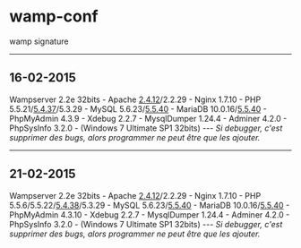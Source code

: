 # wamp-conf
wamp signature

- - -

## 16-02-2015

Wampserver 2.2e 32bits - Apache <u>2.4.12</u>/2.2.29 - Nginx 1.7.10 - PHP 5.5.21/<u>5.4.37</u>/5.3.29 - MySQL 5.6.23/<u>5.5.40</u> - MariaDB 10.0.16/<u>5.5.40</u> - PhpMyAdmin 4.3.9 - Xdebug 2.2.7 - MysqlDumper 1.24.4 - Adminer 4.2.0 - PhpSysInfo 3.2.0 - (Windows 7 Ultimate SP1 32bits) --- _Si debugger, c'est supprimer des bugs, alors programmer ne peut être que les ajouter._

- - -

## 21-02-2015

Wampserver 2.2e 32bits - Apache <u>2.4.12</u>/2.2.29 - Nginx 1.7.10 - PHP 5.5.6/5.5.22/<u>5.4.38</u>/5.3.29 - MySQL 5.6.23/<u>5.5.40</u> - MariaDB 10.0.16/<u>5.5.40</u> - PhpMyAdmin 4.3.10 - Xdebug 2.2.7 - MysqlDumper 1.24.4 - Adminer 4.2.0 - PhpSysInfo 3.2.0 - (Windows 7 Ultimate SP1 32bits) --- _Si debugger, c'est supprimer des bugs, alors programmer ne peut être que les ajouter._

